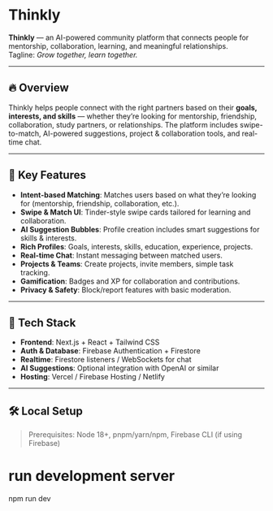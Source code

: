 # Thinkly

**Thinkly** — an AI-powered community platform that connects people for mentorship, collaboration, learning, and meaningful relationships.  
Tagline: *Grow together, learn together.*

---

## 🔥 Overview
Thinkly helps people connect with the right partners based on their **goals, interests, and skills** — whether they’re looking for mentorship, friendship, collaboration, study partners, or relationships. The platform includes swipe-to-match, AI-powered suggestions, project & collaboration tools, and real-time chat.

---

## 🚀 Key Features
- **Intent-based Matching**: Matches users based on what they’re looking for (mentorship, friendship, collaboration, etc.).
- **Swipe & Match UI**: Tinder-style swipe cards tailored for learning and collaboration.
- **AI Suggestion Bubbles**: Profile creation includes smart suggestions for skills & interests.
- **Rich Profiles**: Goals, interests, skills, education, experience, projects.
- **Real-time Chat**: Instant messaging between matched users.
- **Projects & Teams**: Create projects, invite members, simple task tracking.
- **Gamification**: Badges and XP for collaboration and contributions.
- **Privacy & Safety**: Block/report features with basic moderation.

---

## 🧩 Tech Stack
- **Frontend**: Next.js + React + Tailwind CSS
- **Auth & Database**: Firebase Authentication + Firestore
- **Realtime**: Firestore listeners / WebSockets for chat
- **AI Suggestions**: Optional integration with OpenAI or similar
- **Hosting**: Vercel / Firebase Hosting / Netlify

---

## 🛠️ Local Setup
> Prerequisites: Node 18+, pnpm/yarn/npm, Firebase CLI (if using Firebase)


# run development server
npm run dev

